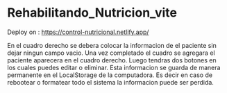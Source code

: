 # Rehabilitando_Nutricion_vite

Deploy on : https://control-nutricional.netlify.app/

En el cuadro derecho se debera colocar la informacion de el paciente sin dejar ningun campo vacio.
Una vez completado el cuadro se agregara el paciente aparecera en el cuadro derecho.
Luego tendras dos botones en los cuales puedes editar o eliminar.
Esta informacion se guarda de manera permanente en el LocalStorage de la computadora. 
Es decir en caso de rebootear o formatear todo el sistema la informacion puede ser perdida.
